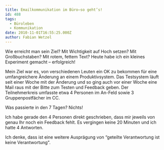 ```yaml
---
title: Emailkommunikation im Büro–so geht’s!
id: 488
tags:
  - Büroleben
  - Kommunikation
date: 2010-11-01T16:55:25.000Z
author: Fabian Wetzel
---
```


Wie erreicht man sein Ziel? Mit Wichtigkeit auf Hoch setzen? Mit Großbuchstaben? Mit rotem, fettem Text? Heute habe ich ein kleines Experiment gemacht – erfolgreich!

Mein Ziel war es, von verschiedenen Leuten ein OK zu bekommen für eine umfangreichere Änderung an einem Produktivsystem. Das Testsystem läuft seit einer Woche mit der Änderung und so ging auch vor einer Woche eine Mail raus mit der Bitte zum Testen und Feedback geben. Der Teilnehmerkreis umfasste etwa 4 Personen im An-Feld sowie 3 Gruppenpostfächer im CC.

Was passierte in den 7 Tagen? Nichts!

Ich habe gerade den 4 Personen direkt geschrieben, dass mir jeweils von genau Ihr noch ein Feedback fehlt. Es vergingen keine 20 Minuten und ich hatte 4 Antworten.

Ich denke, dass ist eine weitere Ausprägung von “geteilte Verantwortung ist keine Verantwortung".


